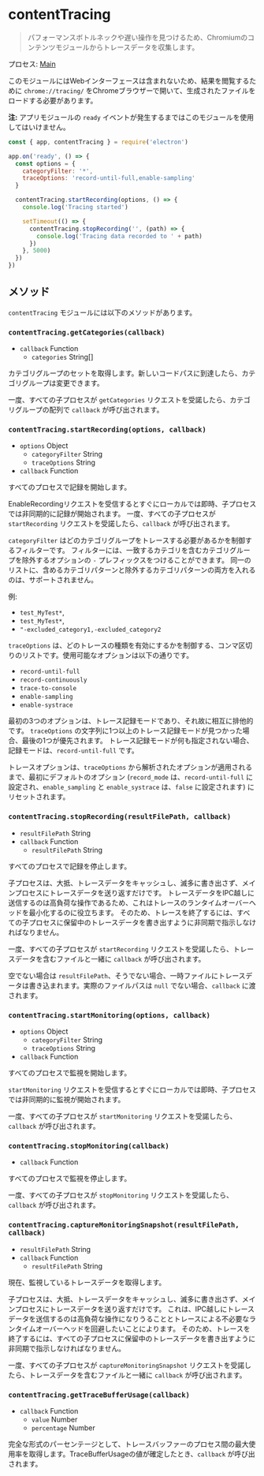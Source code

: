 # contentTracing

> パフォーマンスボトルネックや遅い操作を見つけるため、Chromiumのコンテンツモジュールからトレースデータを収集します。

プロセス: [Main](../glossary.md#main-process)

このモジュールにはWebインターフェースは含まれないため、結果を閲覧するために `chrome://tracing/` をChromeブラウザーで開いて、生成されたファイルをロードする必要があります。

**注:** アプリモジュールの `ready` イベントが発生するまではこのモジュールを使用してはいけません。

```javascript
const { app, contentTracing } = require('electron')

app.on('ready', () => {
  const options = {
    categoryFilter: '*',
    traceOptions: 'record-until-full,enable-sampling'
  }

  contentTracing.startRecording(options, () => {
    console.log('Tracing started')

    setTimeout(() => {
      contentTracing.stopRecording('', (path) => {
        console.log('Tracing data recorded to ' + path)
      })
    }, 5000)
  })
})
```

## メソッド

`contentTracing` モジュールには以下のメソッドがあります。

### `contentTracing.getCategories(callback)`

* `callback` Function 
  * `categories` String[]

カテゴリグループのセットを取得します。新しいコードパスに到達したら、カテゴリグループは変更できます。

一度、すべての子プロセスが `getCategories` リクエストを受諾したら、カテゴリグループの配列で `callback` が呼び出されます。

### `contentTracing.startRecording(options, callback)`

* `options` Object 
  * `categoryFilter` String
  * `traceOptions` String
* `callback` Function

すべてのプロセスで記録を開始します。

EnableRecordingリクエストを受信するとすぐにローカルでは即時、子プロセスでは非同期的に記録が開始されます。 一度、すべての子プロセスが `startRecording` リクエストを受諾したら、`callback` が呼び出されます。

`categoryFilter` はどのカテゴリグループをトレースする必要があるかを制御するフィルターです。 フィルターには、一致するカテゴリを含むカテゴリグループを除外するオプションの `-` プレフィックスをつけることができます。 同一のリストに、含めるカテゴリパターンと除外するカテゴリパターンの両方を入れるのは、サポートされません。

例:

* `test_MyTest*`,
* `test_MyTest*`,
* `"-excluded_category1,-excluded_category2`

`traceOptions` は、どのトレースの種類を有効にするかを制御する、コンマ区切りのリストです。使用可能なオプションは以下の通りです。

* `record-until-full`
* `record-continuously`
* `trace-to-console`
* `enable-sampling`
* `enable-systrace`

最初の3つのオプションは、トレース記録モードであり、それ故に相互に排他的です。 `traceOptions` の文字列に1つ以上のトレース記録モードが見つかった場合、最後の1つが優先されます。 トレース記録モードが何も指定されない場合、記録モードは、`record-until-full` です。

トレースオプションは、`traceOptions` から解析されたオプションが適用されるまで、最初にデフォルトのオプション (`record_mode` は、`record-until-full` に設定され、`enable_sampling` と `enable_systrace` は、`false` に設定されます) にリセットされます。

### `contentTracing.stopRecording(resultFilePath, callback)`

* `resultFilePath` String
* `callback` Function 
  * `resultFilePath` String

すべてのプロセスで記録を停止します。

子プロセスは、大抵、トレースデータをキャッシュし、滅多に書き出さず、メインプロセスにトレースデータを送り返すだけです。 トレースデータをIPC越しに送信するのは高負荷な操作であるため、これはトレースのランタイムオーバーヘッドを最小化するのに役立ちます。 そのため、トレースを終了するには、すべての子プロセスに保留中のトレースデータを書き出すように非同期で指示しなければなりません。

一度、すべての子プロセスが `startRecording` リクエストを受諾したら、トレースデータを含むファイルと一緒に `callback` が呼び出されます。

空でない場合は `resultFilePath`、そうでない場合、一時ファイルにトレースデータは書き込まれます。実際のファイルパスは `null` でない場合、`callback` に渡されます。

### `contentTracing.startMonitoring(options, callback)`

* `options` Object 
  * `categoryFilter` String
  * `traceOptions` String
* `callback` Function

すべてのプロセスで監視を開始します。

`startMonitoring` リクエストを受信するとすぐにローカルでは即時、子プロセスでは非同期的に監視が開始されます。

一度、すべての子プロセスが `startMonitoring` リクエストを受諾したら、`callback` が呼び出されます。

### `contentTracing.stopMonitoring(callback)`

* `callback` Function

すべてのプロセスで監視を停止します。

一度、すべての子プロセスが `stopMonitoring` リクエストを受諾したら、`callback` が呼び出されます。

### `contentTracing.captureMonitoringSnapshot(resultFilePath, callback)`

* `resultFilePath` String
* `callback` Function 
  * `resultFilePath` String

現在、監視しているトレースデータを取得します。

子プロセスは、大抵、トレースデータをキャッシュし、滅多に書き出さず、メインプロセスにトレースデータを送り返すだけです。 これは、IPC越しにトレースデータを送信するのは高負荷な操作になりうることとトレースによる不必要なランタイムオーバーヘッドを回避したいことによります。 そのため、トレースを終了するには、すべての子プロセスに保留中のトレースデータを書き出すように非同期で指示しなければなりません。

一度、すべての子プロセスが `captureMonitoringSnapshot` リクエストを受諾したら、トレースデータを含むファイルと一緒に `callback` が呼び出されます。

### `contentTracing.getTraceBufferUsage(callback)`

* `callback` Function 
  * `value` Number
  * `percentage` Number

完全な形式のパーセンテージとして、トレースバッファーのプロセス間の最大使用率を取得します。TraceBufferUsageの値が確定したとき、`callback` が呼び出されます。